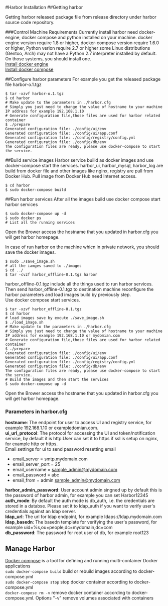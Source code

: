 #Harbor Installation
##Getting harbor

Getting harbor released package file from release directory under harbor source code repository.

###Control Machine Requirements
Currently install harbor need docker-engine, docker compose and python installed on your machine.
docker engine version require 1.8 or higher, 
docker-compose version require 1.6.0 or higher, 
Python verion require 2.7 or higher some Linux distributions (Gentoo, Arch) may not have a Python 2.7 interpreter installed by default. On those systems, you should install one.  
[Install docker engine](https://docs.docker.com/engine/installation/)  
[Install docker compose](https://docs.docker.com/compose/install/)  

##Configure harbor parameters 
For example you get the released package file harbor-o.1.tgz

```
$ tar -xzvf harbor-o.1.tgz
$ cd harbor  
# Make update to the parameters in ./harbor.cfg  
# Simply you just need to change the value of hostname to your machine IP address for example 192.168.1.10
# Generate configuration file,those files are used for harbor related container  
$ ./prepare
Generated configuration file: ./config/ui/env
Generated configuration file: ./config/ui/app.conf
Generated configuration file: ./config/registry/config.yml
Generated configuration file: ./config/db/env
The configuration files are ready, please use docker-compose to start the service.
```


##Build service images
Harbor service buiild as docker images and use docker-compose start the services.
harbor_ui, harbor_mysql, harbor_log are build from docker file and other images like nginx, registry are pull from Docker Hub. Pull image from Docker Hub need Internet access.

```
$ cd harbor
$ sudo docker-compose build
```
##Run harbor services
After all the images build use docker compose start harbor services 
```
$ sudo docker-compose up -d
$ sudo docker ps
# List all the running services
```
Open the Brower access the hostname that you updated in harbor.cfg you will get harbor homepage.  

In case of run harbor on the machine whicn in private network, you should save the docker images.
```
$ sudo ./save_image.sh  
# all the iamges saved to ./images
$ cd ../  
$ tar -cvzf harbor_offline-0.1.tgz harbor
```
harbor_offline-0.1.tgz include all the things used to run harbor services.
Then send harbor_offline-0.1.tgz to destination machine reconfigure the harbor parameters and load images build by previously step.  
Use docker compose start services.
```
$ tar -xzvf harbor_offline-0.1.tgz  
$ cd harbor  
# load images save by excute ./save_image.sh
$ ./load_image.sh
# Make update to the parameters in ./harbor.cfg  
# Simply you just need to change the value of hostname to your machine IP address for example 192.168.1.10 or mydomian.com
# Generate configuration file,those files are used for harbor related container  
$ ./prepare
Generated configuration file: ./config/ui/env
Generated configuration file: ./config/ui/app.conf
Generated configuration file: ./config/registry/config.yml
Generated configuration file: ./config/db/env
The configuration files are ready, please use docker-compose to start the service.
# Build the images and then start the services
$ sudo docker-compose up -d
```

Open the Brower access the hostname that you updated in harbor.cfg you will get harbor homepage.  

### Parameters in harbor.cfg
**hostname**: The endpoint for user to access UI and registry service, for example 192.168.1.10 or exampledomian.com.  
**ui_url_protocol**: The protocol for accessing the UI and token/notification service, by default it is http.User can set it to https if ssl is setup on nginx, for example http or https.  
Email settings for ui to send password resetting email  
* email_server = smtp.mydomain.com 
* email_server_port = 25
* email_username = sample_admin@mydomain.com
* email_password = abc
* email_from = admin <sample_admin@mydomain.com>  

**harbor_admin_password**: User account admin singned up by default this is the password of harbor admin, for example you can set Harbor12345  
**auth_mode**: By default the auth mode is db_auth, i.e. the credentials are stored in a databse. Please set it to ldap_auth if you want to verify user's credentials against an ldap server.  
**ldap_url**: The url for ldap endpoint, for example ldaps://ldap.mydomain.com  
**ldap_basedn**: The basedn template for verifying the user's password, for example uid=%s,ou=people,dc=mydomain,dc=com  
**db_password**: The password for root user of db, for example root123


## Manage Harbor
[Docker compose](https://docs.docker.com/compose/) is a tool for defining and running multi-container Docker applications  
`sudo docker-compose build` build or rebuild images according to docker-compose.yml  
`sudo docker-compose stop`  stop docker container according to docker-compose.yml  
`docker-compose rm -v`     remove docker container according to docker-compose.yml. Options "-v" remove volumes associated with containers  

